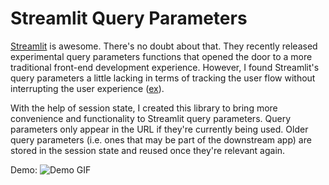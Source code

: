 # Streamlit Query Parameters

[Streamlit](https://github.com/streamlit/streamlit) is awesome. There's no doubt about that. They recently released experimental query parameters functions that opened the door to a more traditional front-end development experience. However, I found Streamlit's query parameters a little lacking in terms of tracking the user flow without interrupting the user experience ([ex](https://github.com/streamlit/streamlit/issues/2370)).

With the help of session state, I created this library to bring more convenience and functionality to Streamlit query parameters. Query parameters only appear in the URL if they're currently being used. Older query parameters (i.e. ones that may be part of the downstream app) are stored in the session state and reused once they're relevant again.

Demo:
![Demo GIF](https://s2.gifyu.com/images/query_params_demo.gif)

